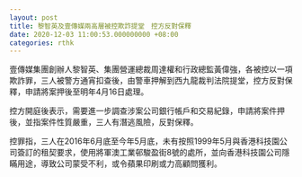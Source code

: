 ```yaml
---
layout: post
title: 黎智英及壹傳媒兩高層被控欺詐提堂　控方反對保釋
date: 2020-12-03 11:00:53.000000000 +08:00
categories: rthk
---
```


壹傳媒集團創辦人黎智英、集團營運總裁周達權和行政總監黃偉強，各被控以一項欺詐罪，三人被警方通宵扣查後，由警車押解到西九龍裁判法院提堂，控方反對保釋，申請將案押後至明年4月16日處理。

控方開庭後表示，需要進一步調查涉案公司銀行帳戶和交易紀錄，申請將案件押後，並指案件性質嚴重，三人有潛逃風險，反對保釋。

控罪指，三人在2016年6月底至今年5月底，未有按照1999年5月與香港科技園公司簽訂的租契要求，使用將軍澳工業邨駿盈街8號的處所，並向香港科技園公司隱瞞用途，導致公司蒙受不利，或令蘋果印刷或力高顧問獲利。
